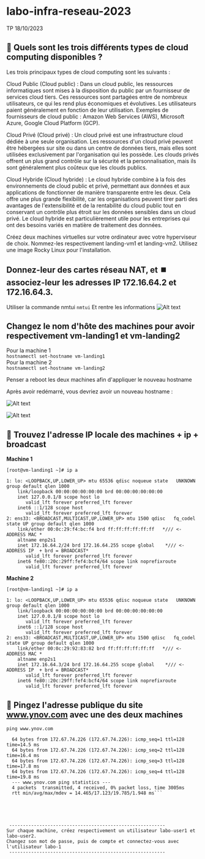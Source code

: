 

# labo-infra-reseau-2023
TP 18/10/2023


## 🎯 Quels sont les trois différents types de cloud computing disponibles ?
Les trois principaux types de cloud computing sont les suivants :

Cloud Public (Cloud public) : Dans un cloud public, les ressources informatiques sont mises à la disposition du public par un fournisseur de services cloud tiers. Ces ressources sont partagées entre de nombreux utilisateurs, ce qui les rend plus économiques et évolutives. Les utilisateurs paient généralement en fonction de leur utilisation. Exemples de fournisseurs de cloud public : Amazon Web Services (AWS), Microsoft Azure, Google Cloud Platform (GCP).

Cloud Privé (Cloud privé) : Un cloud privé est une infrastructure cloud dédiée à une seule organisation. Les ressources d'un cloud privé peuvent être hébergées sur site ou dans un centre de données tiers, mais elles sont utilisées exclusivement par l'organisation qui les possède. Les clouds privés offrent un plus grand contrôle sur la sécurité et la personnalisation, mais ils sont généralement plus coûteux que les clouds publics.

Cloud Hybride (Cloud hybride) : Le cloud hybride combine à la fois des environnements de cloud public et privé, permettant aux données et aux applications de fonctionner de manière transparente entre les deux. Cela offre une plus grande flexibilité, car les organisations peuvent tirer parti des avantages de l'extensibilité et de la rentabilité du cloud public tout en conservant un contrôle plus étroit sur les données sensibles dans un cloud privé. Le cloud hybride est particulièrement utile pour les entreprises qui ont des besoins variés en matière de traitement des données.


Créez deux machines virtuelles sur votre ordinateur avec votre hyperviseur de choix. Nommez-les respectivement landing-vm1 et landing-vm2.
Utilisez une image Rocky Linux pour l'installation.



## Donnez-leur des cartes réseau NAT, et ⏹️ associez-leur les adresses IP 172.16.64.2 et 172.16.64.3.

Utiliser la commande nmtui
```nmtui```
Et rentre les informations
![Alt text](image.png)


## Changez le nom d'hôte des machines pour avoir respectivement vm-landing1 et vm-landing2

Pour la machine 1   
```hostnamectl set-hostname vm-landing1```    
Pour la machine 2   
```hostnamectl set-hostname vm-landing2```  

Penser a reboot les deux machines afin d'appliquer le nouveau hostname   

Après avoir redémarré, vous devriez avoir un nouveau hostname :   

![Alt text](image-1.png)

![Alt text](image-2.png)

## 🎰 Trouvez l'adresse IP locale des machines + ip + broadcast

__Machine 1__

```[root@vm-landing1 ~]# ip a```
```
1: lo: <LOOPBACK,UP,LOWER_UP> mtu 65536 qdisc noqueue state   UNKNOWN group default qlen 1000  
    link/loopback 00:00:00:00:00:00 brd 00:00:00:00:00:00  
    inet 127.0.0.1/8 scope host lo  
       valid_lft forever preferred_lft forever  
    inet6 ::1/128 scope host  
       valid_lft forever preferred_lft forever  
2: ens33: <BROADCAST,MULTICAST,UP,LOWER_UP> mtu 1500 qdisc   fq_codel state UP group default qlen 1000
    link/ether 00:0c:29:f4:bc:f4 brd ff:ff:ff:ff:ff:ff   */// <- ADDRESS MAC *
    altname enp2s1
    inet 172.16.64.2/24 brd 172.16.64.255 scope global    */// <- ADDRESS IP  + brd = BROADCAST*
       valid_lft forever preferred_lft forever
    inet6 fe80::20c:29ff:fef4:bcf4/64 scope link noprefixroute
       valid_lft forever preferred_lft forever
```
__Machine 2__

```[root@vm-landing1 ~]# ip a```
```
1: lo: <LOOPBACK,UP,LOWER_UP> mtu 65536 qdisc noqueue state   UNKNOWN group default qlen 1000  
    link/loopback 00:00:00:00:00:00 brd 00:00:00:00:00:00    
    inet 127.0.0.1/8 scope host lo      
       valid_lft forever preferred_lft forever   
    inet6 ::1/128 scope host    
       valid_lft forever preferred_lft forever    
2: ens33: <BROADCAST,MULTICAST,UP,LOWER_UP> mtu 1500 qdisc   fq_codel state UP group default qlen 1000  
    link/ether 00:0c:29:92:83:82 brd ff:ff:ff:ff:ff:ff   */// <- ADDRESS MAC *  
    altname enp2s1  
    inet 172.16.64.3/24 brd 172.16.64.255 scope global    */// <- ADDRESS IP  + brd = BROADCAST*  
       valid_lft forever preferred_lft forever  
    inet6 fe80::20c:29ff:fef4:bcf4/64 scope link noprefixroute  
       valid_lft forever preferred_lft forever  
```


## 🎰 Pingez l'adresse publique du site www.ynov.com avec une des deux machines

```ping www.ynov.com```

```PING www.ynov.com (172.67.74.226) 56(84) bytes of data.
  64 bytes from 172.67.74.226 (172.67.74.226): icmp_seq=1 ttl=128 time=14.5 ms  
  64 bytes from 172.67.74.226 (172.67.74.226): icmp_seq=2 ttl=128 time=16.4 ms  
  64 bytes from 172.67.74.226 (172.67.74.226): icmp_seq=3 ttl=128 time=17.8 ms  
  64 bytes from 172.67.74.226 (172.67.74.226): icmp_seq=4 ttl=128 time=19.8 ms  
  --- www.ynov.com ping statistics ---  
  4 packets  transmitted, 4 received, 0% packet loss, time 3005ms  
  rtt min/avg/max/mdev = 14.465/17.123/19.785/1.948 ms```





 ---------------------------------------------------------
Sur chaque machine, créez respectivement un utilisateur labo-user1 et labo-user2.
Changez son mot de passe, puis de compte et connectez-vous avec l'utilisateur labo-1
 ---------------------------------------------------------
